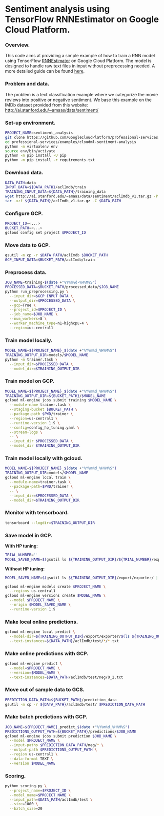 # Sentiment analysis using TensorFlow RNNEstimator on Google Cloud Platform.

### Overview.

This code aims at providing a simple example of how to train a RNN model using
TensorFlow
[RNNEstimator](https://www.tensorflow.org/api_docs/python/tf/contrib/estimator/RNNEstimator)
on Google Cloud Platform. The model is designed to handle raw text files in
input without preprocessing needed. A more detailed guide can be found
[here](https://docs.google.com/document/d/1CKYdv_LyTcpQw07UH_4iCsxL6IGs6hmsFWwUMv5bwug/edit#).

### Problem and data.

The problem is a text classification example where we categorize the movie
reviews into positive or negative sentiment. We base this example on the IMDb
dataset provided from this website:
http://ai.stanford.edu/~amaas/data/sentiment/

### Set-up environment.

```sh
PROJECT_NAME=sentiment_analysis
git clone https://github.com/GoogleCloudPlatform/professional-services.git
cd professional-services/examples/cloudml-sentiment-analysis
python -m virtualenv env
source env/bin/activate
python -m pip install -U pip
python -m pip install -r requirements.txt
```

### Download data.

```sh
DATA_PATH=data
INPUT_DATA=${DATA_PATH}/aclImdb/train
TRAINING_INPUT_DATA=${DATA_PATH}/training_data
wget http://ai.stanford.edu/~amaas/data/sentiment/aclImdb_v1.tar.gz -P $DATA_PATH
tar -xzf ${DATA_PATH}/aclImdb_v1.tar.gz -C $DATA_PATH
```

### Configure GCP.

```sh
PROJECT_ID=<...>
BUCKET_PATH=<...>
gcloud config set project $PROJECT_ID
```

### Move data to GCP.

```sh
gsutil -m cp -r $DATA_PATH/aclImdb $BUCKET_PATH
GCP_INPUT_DATA=$BUCKET_PATH/aclImdb/train
```

### Preprocess data.

```sh
JOB_NAME=training-$(date +"%Y%m%d-%H%M%S")
PROCESSED_DATA=$BUCKET_PATH/processed_data/$JOB_NAME
python run_preprocessing.py \
  --input_dir=$GCP_INPUT_DATA \
  --output_dir=$PROCESSED_DATA \
  --gcp=True \
  --project_id=$PROJECT_ID \
  --job_name=$JOB_NAME \
  --num_workers=8 \
  --worker_machine_type=n1-highcpu-4 \
  --region=us-central1
```

### Train model locally.

```sh
MODEL_NAME=${PROJECT_NAME}_$(date +"%Y%m%d_%H%M%S")
TRAINING_OUTPUT_DIR=models/$MODEL_NAME
python -m trainer.task \
  --input_dir=$PROCESSED_DATA \
  --model_dir=$TRAINING_OUTPUT_DIR
```

### Train model on GCP.

```sh
MODEL_NAME=${PROJECT_NAME}_$(date +"%Y%m%d_%H%M%S")
TRAINING_OUTPUT_DIR=${BUCKET_PATH}/$MODEL_NAME
gcloud ml-engine jobs submit training $MODEL_NAME \
  --module-name trainer.task \
  --staging-bucket $BUCKET_PATH \
  --package-path $PWD/trainer \
  --region=us-central1 \
  --runtime-version 1.9 \
  --config=config_hp_tuning.yaml \
  --stream-logs \
  -- \
  --input_dir $PROCESSED_DATA \
  --model_dir $TRAINING_OUTPUT_DIR
```

### Train model locally with gcloud.

```sh
MODEL_NAME=${PROJECT_NAME}_$(date +"%Y%m%d_%H%M%S")
TRAINING_OUTPUT_DIR=models/$MODEL_NAME
gcloud ml-engine local train \
  --module-name=trainer.task \
  --package-path=$PWD/trainer \
  -- \
  --input_dir=$PROCESSED_DATA \
  --model_dir=$TRAINING_OUTPUT_DIR
```

### Monitor with tensorboard.

```sh
tensorboard --logdir=$TRAINING_OUTPUT_DIR
```

### Save model in GCP.

**With HP tuning:**
```sh
TRIAL_NUMBER=''
MODEL_SAVED_NAME=$(gsutil ls ${TRAINING_OUTPUT_DIR}/${TRIAL_NUMBER}/export/exporter/ | tail -1)
```

**Without HP tuning:**
```sh
MODEL_SAVED_NAME=$(gsutil ls ${TRAINING_OUTPUT_DIR}/export/exporter/ | tail -1)
```

```sh
gcloud ml-engine models create $PROJECT_NAME \
  --regions us-central1
gcloud ml-engine versions create $MODEL_NAME \
  --model $PROJECT_NAME \
  --origin $MODEL_SAVED_NAME \
  --runtime-version 1.9
```

### Make local online predictions.

```sh
gcloud ml-engine local predict \
  --model-dir=${TRAINING_OUTPUT_DIR}/export/exporter/$(ls ${TRAINING_OUTPUT_DIR}/export/exporter/ | tail -1) \
  --text-instances=${DATA_PATH}/aclImdb/test/*/*.txt
```

### Make online predictions with GCP.

```sh
gcloud ml-engine predict \
  --model=$PROJECT_NAME \
  --version=$MODEL_NAME \
  --text-instances=$DATA_PATH/aclImdb/test/neg/0_2.txt
```

### Move out of sample data to GCS.

```sh
PREDICTION_DATA_PATH=${BUCKET_PATH}/prediction_data
gsutil -m cp -r ${DATA_PATH}/aclImdb/test/ $PREDICTION_DATA_PATH
```

### Make batch predictions with GCP.

```sh
JOB_NAME=${PROJECT_NAME}_predict_$(date +"%Y%m%d_%H%M%S")
PREDICTIONS_OUTPUT_PATH=${BUCKET_PATH}/predictions/$JOB_NAME
gcloud ml-engine jobs submit prediction $JOB_NAME \
  --model $PROJECT_NAME \
  --input-paths $PREDICTION_DATA_PATH/neg/* \
  --output-path $PREDICTIONS_OUTPUT_PATH \
  --region us-central1 \
  --data-format TEXT \
  --version $MODEL_NAME
```

### Scoring.

```sh
python scoring.py \
  --project_name=$PROJECT_ID \
  --model_name=$PROJECT_NAME \
  --input_path=$DATA_PATH/aclImdb/test \
  --size=1000 \
  --batch_size=20
```
